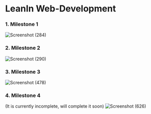 # LeanIn Web-Development
### 1. Milestone 1
![Screenshot (284)](https://user-images.githubusercontent.com/75210337/126002074-f7acbaf5-b1e0-4e71-86f4-ee044ac76ef7.png)

### 2. Milestone 2
![Screenshot (290)](https://user-images.githubusercontent.com/75210337/126627240-4b97b15e-6244-41b4-a784-90b29d57b40d.png)

### 3. Milestone 3
![Screenshot (478)](https://user-images.githubusercontent.com/75210337/129765115-3ae33e2a-3148-4da1-9894-6fd5f4ac6834.png)

### 4. Milestone 4
(It is currently incomplete, will complete it soon)
![Screenshot (626)](https://user-images.githubusercontent.com/75210337/132105580-af7773f1-2123-4c2b-9a18-db4e9f1d0206.png)




